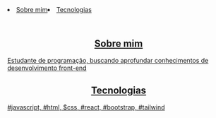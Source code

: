 <header>
  <nav style="display: flex;">
    <li><a href="#about_me">Sobre mim</li>
    <li><a href="#tecnologies">Tecnologias</li>
  </nav>
  
</header>
<aside>
  <h2 id="about_me" style="text-align: center;">Sobre mim</h2>
  <p> Estudante de programação, buscando aprofundar conhecimentos de desenvolvimento front-end </p>
</aside>
<aside>
  <h2 id="tecnologies"  style="text-align: center;">Tecnologias</h2>
  <p> #javascript, #html, $css, #react, #bootstrap, #tailwind </p>
</aside>

